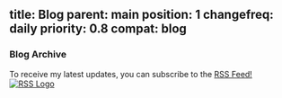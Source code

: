 title: Blog
parent: main
position: 1
changefreq: daily
priority: 0.8
compat: blog
---

### Blog Archive

To receive my latest updates, you can subscribe to the [RSS Feed! ![RSS Logo][logo]][rss]

<!--%
from datetime import datetime
posts = [p for p in pages if "post" in p] # get all blog post pages
posts.sort(key=lambda p: p.get("date"), reverse=True) # sort post pages by date
for p in posts:
    date = datetime.strptime(p.date, "%Y-%m-%d").strftime("%B %d, %Y")
    print "  * **[%s](%s)** - %s" % (p.post, p.url, date) # markdown list item
%-->

 [rss]: rss.xml
 [logo]: img/rss.png